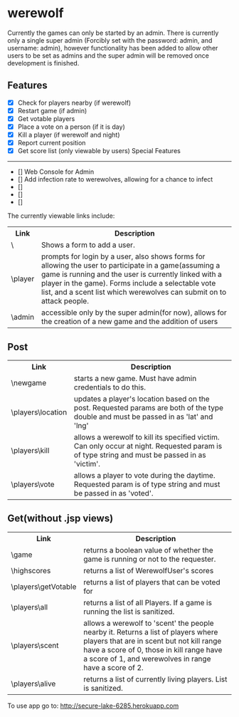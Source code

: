 werewolf
========
Currently the games can only be started by an admin.  There is currently only a single super admin (Forcibly set with the password: admin, and username: admin), however functionality has been added to allow other users to be set as admins and the super admin will be removed once development is finished.

Features
--------

- [x]    Check for players nearby (if werewolf)
- [x]    Restart game (if admin)
- [x]    Get votable players
- [x]    Place a vote on a person (if it is day)
- [x]    Kill a player (if werewolf and night)
- [x]    Report current position
- [x]    Get score list (only viewable by users)
Special Features
----------------

- []    Web Console for Admin
- []    Add infection rate to werewolves, allowing for a chance to infect
- []
- []
- []

The currently viewable links include:
<table>
  <tr>
    <th>Link</th><th>Description</th>
  </tr>
  <tr>
    <td>\</td><td>Shows a form to add a user.</td>
  </tr>
  <tr>
    <td>\player</td><td>prompts for login by a user, also shows forms for allowing the user to participate in a game(assuming a game is running and the user is currently linked with a player in the game).  Forms include a selectable vote list, and a scent list which werewolves can submit on to attack people.</td>
  </tr>
    <tr>
    <td>\admin</td><td>accessible only by the super admin(for now), allows for the creation of a new game and the addition of users</td>
  </tr>
</table>

Post
----
<table>
  <tr>
    <th>Link    </th><th>Description</th>
  </tr>
  <tr>
    <td>\newgame</td><td>starts a new game.  Must have admin credentials to do this.</td>
  </tr>
  <tr>
    <td>\players\location</td><td>updates a player's location based on the post.  Requested params are both of the type double and must be passed in as 'lat' and 'lng'</td>
  </tr>
    <tr>
    <td>\players\kill</td><td>allows a werewolf to kill its specified victim.  Can only occur at night.  Requested param is of type string and must be passed in as 'victim'.</td>
  </tr>
    <tr>
    <td>\players\vote</td><td>allows a player to vote during the daytime.  Requested param is of type string and must be passed in as 'voted'.</td>
  </tr>
</table>



Get(without .jsp views)
-----------------------
<table>
  <tr>
    <th>Link    </th><th>Description</th>
  </tr>
  <tr>
    <td>\game</td><td>returns a boolean value of whether the game is running or not to the requester.</td>
  </tr>
  <tr>
    <td>\highscores</td><td>returns a list of WerewolfUser's scores</td>
  </tr>
    <tr>
    <td>\players\getVotable</td><td>returns a list of players that can be voted for</td>
  </tr>
    <tr>
    <td>\players\all</td><td>returns a list of all Players.  If a game is running the list is sanitized.</td>
  </tr>
      <tr>
    <td>\players\scent</td><td>allows a werewolf to 'scent' the people nearby it.  Returns a list of players where players that are in scent but not kill range have a score of 0, those in kill range have a score of 1, and werewolves in range have a score of 2.</td>
  </tr>
        <tr>
    <td>\players\alive</td><td>returns a list of currently living players.  List is sanitized.</td>
  </tr>
</table>

To use app go to: http://secure-lake-6285.herokuapp.com
